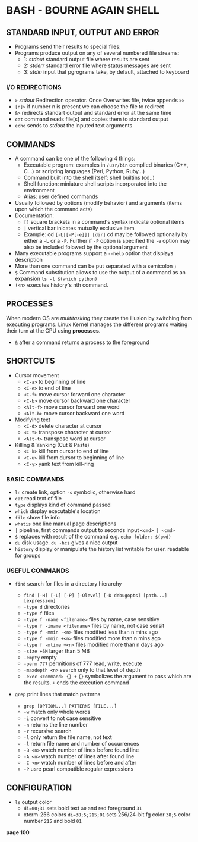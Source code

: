 # BASH - BOURNE AGAIN SHELL

## STANDARD INPUT, OUTPUT AND ERROR
* Programs send their results to special files:
* Programs produce output on any of several numbered file streams:
  * 1: _stdout_ standard output file where results are sent
  * 2: _stderr_ standard error file where status messages are sent
  * 3: _stdin_ input that pgrograms take, by default, attached to keyboard

### I/O REDIRECTIONS
* `>` _stdout_ Redirection operator. Once Overwrites file, twice appends `>>`
* `[n]>` if number n is present we can choose the file to redirect
* `&>` redirects standart output and standard error at the same time
* `cat` command reads file[s] and copies them to standard output
* `echo` sends to _stdout_ the inputed text arguments

## COMMANDS
* A command can be one of the following 4 things:
  * Executable program: examples in `/usr/bin` complied binaries (C++, C...)
    or scripting languages (Perl, Python, Ruby...)
  * Command built into the shell itself: shell builtins (cd..)
  * Shell function: miniature shell scripts incorporated into the environment
  * Alias: user defined commands
* Usually followed by options (modify behavior) and arguments (items upon
  which the command acts)
* Documentation:
  * `[]` square brackets in a command's syntax indicate optional items
  * `|`  vertical bar inicates mutually exclusive item
  * Example: cd `[-L|[-P[-e]]] [dir]` cd may be followed optionally by
    either a `-L` or a `-P`. Further if `-P` option is specified the `-e`
    option may also be included folowed by the optional argument
* Many executable programs support a `--help` option that displays description
* More than one command can be put separated with a semicolon `;`
* `$` Command substitution allows to use the output of a command as an 
  expansion `ls -l $(which python)`
* `!<n>` executes history's nth command.

## PROCESSES
When modern OS are _multitasking_ they create the illusion by switching
from executing programs. Linux Kernel manages the different programs waiting
their turn at the CPU using __processes__. 
* `&` after a command returns a process to the foreground

## SHORTCUTS
* Cursor movement
  * `<C-a>` to beginning of line
  * `<C-e>` to end of line
  * `<C-f>` move cursor forward one character
  * `<C-b>` move cursor backward one character
  * `<Alt-f>` move cursor forward one word
  * `<Alt-b>` move cursor backward one word
* Modifying text
  * `<C-d>` delete character at cursor
  * `<C-t>` transpose character at cursor
  * `<Alt-t>` transpose word at cursor
* Killing & Yanking (Cut & Paste)
  * `<C-k>` kill from cursor to end of line
  * `<C-u>` kill from dursor to beginning of line
  * `<C-y>` yank text from kill-ring 

### BASIC COMMANDS
* `ln`      create link, option `-s` symbolic, otherwise hard
* `cat`     read text of file
* `type`    displays kind of command passed
* `which`   display executable's location
* `file`    show file info
* `whatis`  one line manual page descriptions
* `|`       pipeline, first commands output to  seconds input `<cmd> | <cmd>`
* `$`       replaces with result of the command e.g. `echo folder: $(pwd)`
* `du`      disk usage. `du -hcs` gives a nice output
* `history` display or manipulate the history list
   writable for user. readable for groups


### USEFUL COMMANDS
* `find`     search for files in a directory hierarchy
  * `find [-H] [-L] [-P] [-Olevel] [-D debugopts] [path...] [expression]`
  * `-type d`                       directories
  * `-type f`                       files
  * `-type f -name <filename>`      files by name, case sensitive
  * `-type f -iname <filename>`     files by name, not case sensit
  * `-type f -mmin -<n>`            files modified less than n mins ago
  * `-type f -mmin +<n>`            files modified more than n mins ago
  * `-type f -mtime +<n>`           files modified more than n days ago
  * `-size +5M`                     larger than 5 MB
  * `-empty`                        empty
  * `-perm 777`                     permitions of 777 read, write, execute
  * `-maxdepth <n>`                 search only to that level of depth
  * `-exec <command> {} +`          `{}` symbolizes the argument to pass which
    are the results. `+` ends the execution command

* `grep` print lines that match patterns
  * `grep [OPTION...] PATTERNS [FILE...]`
  * `-w`        match only whole words
  * `-i`        convert to not case sensitive
  * `-n`        returns the line number
  * `-r`        recursive search
  * `-l`        only return the file name, not text
  * `-l`        return file name and number of occurrences
  * `-B <n>`    watch number of lines before found line
  * `-A <n>`    watch number of lines after found line
  * `-C <n>`    watch number of lines before and after
  * `-P`        usre pearl compatible regular expressions



## CONFIGURATION
* `ls` output color 
  * `di=00;31` sets bold text `a0` and red foreground `31`
  * xterm-256 colors `di=38;5;215;01` sets 256/24-bit fg color `38;5` color 
    number `215` and bold `01`

 __page 100__ 
